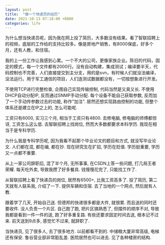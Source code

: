 ```yaml
---
layout: post
title:  "做一个快递员的经历"
date: 2021-10-13 07:18:00 +0800
categories: life
---
```


为什么想当快递员呢，因为我在网上投了简历，大多数没有结果。看了智联招聘上的视频，底层的工作给的支持比较多。像是房地产销售，有8000保底，好多个月，还有人教，和住宿。

我的上一份工作让我感到心累。一个不大的公司，更像家族企业。陈旧的代码，固定的模式，每一个文件都有2000行。没有自动构建，集成测试；编译要半天，代码控制也不完善，人们直接提交到主分支，用的是svn，有时候人们就没法编译，没法运行。用于军工通信的项目，人们连测试数据都没有，一切按想象进行开发。

不使用TCP进行完整检查, 企图自己实现传输控制, 代码当然是又臭又长. 不使用DHCP自动分配IP, 反而通过SNMP手动分配. 每个设备不能自己获取参数, 反而加了一个手动传参数过去的功能, 称作"加注". 居然还想实现路由控制的功能, 但整个体系还是建立在IP之上的, 怎么可能呢.

工资只有6000, 实习三个月, 相当于工资只有4800. 去修电脑, 修电脑的师傅都惊讶, 工资怎么这么低. 去智联招聘上找岗位, 然而大多数都要求本科学历. 我现在相当于是专科学历.

为什么我是专科学历呢, 因为我看不起那个毕业论文的题目和方式, 就没写毕业论文. 人们都在混, 都在编, 都在抄. 现在研究生在扩招, 学历在贬值. 学历挺重要, 学历又一点都不重要.

从上一家公司辞职后, 混了半个月, 无所事事, 在CSDN上答一些问题, 打几局王者荣耀. 每天吃外卖, 导致我攒了好多餐具. 钱慢慢花完了, 只能找工作了.

从智联招聘上看了快递员的岗位, 居然有6500+, 比我工资高多了. 投了简历, 第二天就有人联系我, 介绍了一下. 提供车辆和住宿. 去了当地的一个网点, 然后就有人教.

跟着学了几天, 开始自己送. 但德邦的快递很多都是大件, 就很累. 而且送的同时还要收件. 没人负责一个片区. 自己跑了跑, 把片区搞熟悉了, 但摆件的顺序不对, 导致我都是看到一件一件的送, 跑了好多重复路. 有些还要求固定时间去送, 根本记不过来. 前天送到9点多, 感觉忙不过来, 就辞职了.

当快递员, 见了很多人, 去了很多地方. 以前都看不到的. 中储粮大厦非常高级, 电梯还有保安. 鲁谷营业部非常脏乱差. 医院居然也可以进去. 见了各种楼房的结构.
